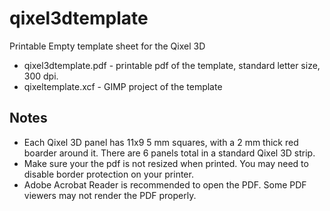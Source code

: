 # qixel3dtemplate
Printable Empty template sheet for the Qixel 3D

* qixel3dtemplate.pdf - printable pdf of the template, standard letter size, 300 dpi.
* qixeltemplate.xcf - GIMP project of the template

## Notes
* Each Qixel 3D panel has 11x9 5 mm squares, with a 2 mm thick red boarder around it.  There are 6 panels total in a standard Qixel 3D strip.
* Make sure your the pdf is not resized when printed.  You may need to disable border protection on your printer.
* Adobe Acrobat Reader is recommended to open the PDF.  Some PDF viewers may not render the PDF properly.  

